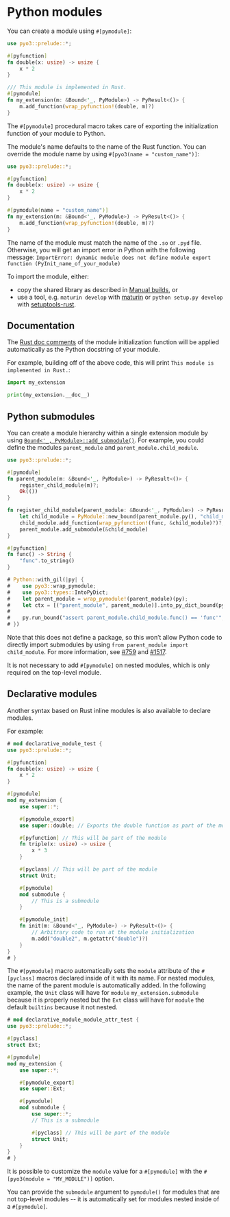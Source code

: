 # Python modules

You can create a module using `#[pymodule]`:

```rust
use pyo3::prelude::*;

#[pyfunction]
fn double(x: usize) -> usize {
    x * 2
}

/// This module is implemented in Rust.
#[pymodule]
fn my_extension(m: &Bound<'_, PyModule>) -> PyResult<()> {
    m.add_function(wrap_pyfunction!(double, m)?)
}
```

The `#[pymodule]` procedural macro takes care of exporting the initialization function of your
module to Python.

The module's name defaults to the name of the Rust function. You can override the module name by
using `#[pyo3(name = "custom_name")]`:

```rust
use pyo3::prelude::*;

#[pyfunction]
fn double(x: usize) -> usize {
    x * 2
}

#[pymodule(name = "custom_name")]
fn my_extension(m: &Bound<'_, PyModule>) -> PyResult<()> {
    m.add_function(wrap_pyfunction!(double, m)?)
}
```

The name of the module must match the name of the `.so` or `.pyd`
file. Otherwise, you will get an import error in Python with the following message:
`ImportError: dynamic module does not define module export function (PyInit_name_of_your_module)`

To import the module, either:
 - copy the shared library as described in [Manual builds](building-and-distribution.md#manual-builds), or
 - use a tool, e.g. `maturin develop` with [maturin](https://github.com/PyO3/maturin) or
`python setup.py develop` with [setuptools-rust](https://github.com/PyO3/setuptools-rust).

## Documentation

The [Rust doc comments](https://doc.rust-lang.org/stable/book/ch03-04-comments.html) of the module
initialization function will be applied automatically as the Python docstring of your module.

For example, building off of the above code, this will print `This module is implemented in Rust.`:

```python
import my_extension

print(my_extension.__doc__)
```

## Python submodules

You can create a module hierarchy within a single extension module by using
[`Bound<'_, PyModule>::add_submodule()`]({{#PYO3_DOCS_URL}}/pyo3/prelude/trait.PyModuleMethods.html#tymethod.add_submodule).
For example, you could define the modules `parent_module` and `parent_module.child_module`.

```rust
use pyo3::prelude::*;

#[pymodule]
fn parent_module(m: &Bound<'_, PyModule>) -> PyResult<()> {
    register_child_module(m)?;
    Ok(())
}

fn register_child_module(parent_module: &Bound<'_, PyModule>) -> PyResult<()> {
    let child_module = PyModule::new_bound(parent_module.py(), "child_module")?;
    child_module.add_function(wrap_pyfunction!(func, &child_module)?)?;
    parent_module.add_submodule(&child_module)
}

#[pyfunction]
fn func() -> String {
    "func".to_string()
}

# Python::with_gil(|py| {
#    use pyo3::wrap_pymodule;
#    use pyo3::types::IntoPyDict;
#    let parent_module = wrap_pymodule!(parent_module)(py);
#    let ctx = [("parent_module", parent_module)].into_py_dict_bound(py);
#
#    py.run_bound("assert parent_module.child_module.func() == 'func'", None, Some(&ctx)).unwrap();
# })
```

Note that this does not define a package, so this won’t allow Python code to directly import
submodules by using `from parent_module import child_module`. For more information, see
[#759](https://github.com/PyO3/pyo3/issues/759) and
[#1517](https://github.com/PyO3/pyo3/issues/1517#issuecomment-808664021).

It is not necessary to add `#[pymodule]` on nested modules, which is only required on the top-level module.

## Declarative modules

Another syntax based on Rust inline modules is also available to declare modules.

For example:
```rust
# mod declarative_module_test {
use pyo3::prelude::*;

#[pyfunction]
fn double(x: usize) -> usize {
    x * 2
}

#[pymodule]
mod my_extension {
    use super::*;

    #[pymodule_export]
    use super::double; // Exports the double function as part of the module

    #[pyfunction] // This will be part of the module
    fn triple(x: usize) -> usize {
        x * 3
    }

    #[pyclass] // This will be part of the module
    struct Unit;

    #[pymodule]
    mod submodule {
        // This is a submodule
    }

    #[pymodule_init]
    fn init(m: &Bound<'_, PyModule>) -> PyResult<()> {
        // Arbitrary code to run at the module initialization
        m.add("double2", m.getattr("double")?)
    }
}
# }
```

The `#[pymodule]` macro automatically sets the `module` attribute of the `#[pyclass]` macros declared inside of it with its name.
For nested modules, the name of the parent module is automatically added.
In the following example, the `Unit` class will have for `module` `my_extension.submodule` because it is properly nested
but the `Ext` class will have for `module` the default `builtins` because it not nested.

```rust
# mod declarative_module_module_attr_test {
use pyo3::prelude::*;

#[pyclass]
struct Ext;

#[pymodule]
mod my_extension {
    use super::*;

    #[pymodule_export]
    use super::Ext;

    #[pymodule]
    mod submodule {
        use super::*;
        // This is a submodule

        #[pyclass] // This will be part of the module
        struct Unit;
    }
}
# }
```
It is possible to customize the `module` value for a `#[pymodule]` with the `#[pyo3(module = "MY_MODULE")]` option.

You can provide the `submodule` argument to `pymodule()` for modules that are not top-level modules -- it is automatically set for modules nested inside of a `#[pymodule]`.
